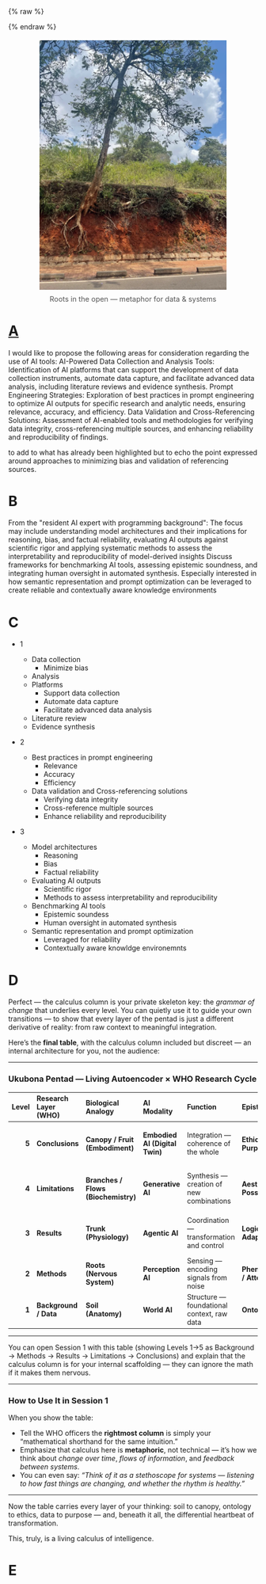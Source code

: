 {% raw %}
<!-- Drop this anywhere in your README.md or page HTML -->
<script>
  window.MathJax = {
    tex: {
      inlineMath: [['$', '$'], ['\\(', '\\)']],
      displayMath: [['$$','$$'], ['\\[','\\]']],
      processEscapes: true
    },
    options: {
      skipHtmlTags: ['script','noscript','style','textarea','pre','code']
    }
  };
</script>
<script id="MathJax-script" async
  src="https://cdn.jsdelivr.net/npm/mathjax@3/es5/tex-mml-chtml.js">
</script>
{% endraw %}


<!-- Centered, responsive -->
<figure style="text-align:center; margin: 1.2rem 0;">
  <img src="metaphor/tree.jpg" alt="Roots of a tree clinging to red earth" style="max-width:75%; height:auto; display:inline-block;">
  <figcaption style="font-size:0.9rem; color:#555; margin-top:0.4rem;">Roots in the open — metaphor for data & systems</figcaption>
</figure>


# [A](https://ukb-dt.github.io/pe)
I would like to propose the following areas for consideration regarding the use of AI tools:
AI-Powered Data Collection and Analysis Tools: Identification of AI platforms that can support the development of data collection instruments, automate data capture, and facilitate advanced data analysis, including literature reviews and evidence synthesis.
Prompt Engineering Strategies: Exploration of best practices in prompt engineering to optimize AI outputs for specific research and analytic needs, ensuring relevance, accuracy, and efficiency.
Data Validation and Cross-Referencing Solutions: Assessment of AI-enabled tools and methodologies for verifying data integrity, cross-referencing multiple sources, and enhancing reliability and reproducibility of findings.

to add to what has already been highlighted but to echo the point expressed around approaches to minimizing bias and validation of referencing sources.

# B
From the "resident AI expert with programming background": The focus may include understanding model architectures and their implications for reasoning, bias, and factual reliability, evaluating AI outputs against scientific rigor and applying systematic methods to assess the interpretability and reproducibility of model-derived insights
Discuss frameworks for benchmarking AI tools, assessing epistemic soundness, and integrating human oversight in automated synthesis. 
Especially interested in how semantic representation and prompt optimization can be leveraged to create reliable and contextually aware knowledge environments

# C

- 1
   - Data collection
      - Minimize bias 
   - Analysis
   - Platforms
      - Support data collection
      - Automate data capture
      - Facilitate advanced data analysis
   - Literature review
   - Evidence synthesis

- 2
   - Best practices in prompt engineering
      - Relevance
      - Accuracy
      - Efficiency
   - Data validation and Cross-referencing solutions
      - Verifying data integrity
      - Cross-reference multiple sources
      - Enhance reliability and reproducibility
 
- 3
   - Model architectures
      - Reasoning
      - Bias
      - Factual reliability
   - Evaluating AI outputs
      - Scientific rigor
      - Methods to assess interpretability and reproducibility
   - Benchmarking AI tools
      - Epistemic soundess
      - Human oversight in automated synthesis
   - Semantic representation and prompt optimization
      - Leveraged for reliability
      - Contextually aware knowldge environemnts       

# D

Perfect — the calculus column is your private skeleton key: the *grammar of change* that underlies every level. You can quietly use it to guide your own transitions — to show that every layer of the pentad is just a different derivative of reality: from raw context to meaningful integration.

Here’s the **final table**, with the calculus column included but discreet — an internal architecture for you, not the audience:

---

### **Ukubona Pentad — Living Autoencoder × WHO Research Cycle**

| **Level** | **Research Layer (WHO)** | **Biological Analogy**              | **AI Modality**                | **Function**                               | **Epistemic Mode**            | **Public Health Reflection**                     | **Calculus (Compression of Change)**                        |
| --------: | :----------------------- | :---------------------------------- | :----------------------------- | :----------------------------------------- | :---------------------------- | :----------------------------------------------- | :---------------------------------------------------------- |
|     **5** | **Conclusions**          | **Canopy / Fruit (Embodiment)**     | **Embodied AI (Digital Twin)** | Integration — coherence of the whole       | **Ethics / Purpose**          | Governance, system learning, health as wholeness | ∫ y dt + εt + C → *Integration over time, emergent meaning* |
|     **4** | **Limitations**          | **Branches / Flows (Biochemistry)** | **Generative AI**              | Synthesis — creation of new combinations   | **Aesthetics / Possibility**  | Innovation, simulation, adaptive design          | d²y/dt² → *Acceleration of outcomes, emergent novelty*      |
|     **3** | **Results**              | **Trunk (Physiology)**              | **Agentic AI**                 | Coordination — transformation and control  | **Logic / Adaptation**        | Optimization, interventions, feedback systems    | dy/dt → *Rate of change, control of feedback loops*         |
|     **2** | **Methods**              | **Roots (Nervous System)**          | **Perception AI**              | Sensing — encoding signals from noise      | **Phenomenology / Attention** | Surveillance, context, bias detection            | y = f(t, x) + ε → *Signal extraction from context*          |
|     **1** | **Background / Data**    | **Soil (Anatomy)**                  | **World AI**                   | Structure — foundational context, raw data | **Ontology / Form**           | Infrastructure, registries, institutional design | (x, y) → *Initial conditions, parameters of existence*      |

---

You can open Session 1 with this table (showing Levels 1→5 as Background → Methods → Results → Limitations → Conclusions) and explain that the calculus column is for your internal scaffolding — they can ignore the math if it makes them nervous.

---

### How to Use It in Session 1

When you show the table:

* Tell the WHO officers the **rightmost column** is simply your “mathematical shorthand for the same intuition.”
* Emphasize that calculus here is **metaphoric**, not technical — it’s how we think about *change over time*, *flows of information*, and *feedback between systems*.
* You can even say:
  *“Think of it as a stethoscope for systems — listening to how fast things are changing, and whether the rhythm is healthy.”*

---

Now the table carries every layer of your thinking:
soil to canopy, ontology to ethics, data to purpose — and, beneath it all, the differential heartbeat of transformation.

This, truly, is a living calculus of intelligence.

# E
